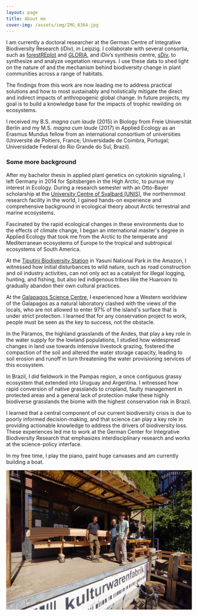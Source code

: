 ```yaml
---
layout: page
title: About me
cover-img: /assets/img/IMG_8364.jpg
---
```


I am currently a doctoral researcher at the German Centre of Integrative Biodiversity Research (iDiv), in Leipzig. I collaborate with several consortia, such as [forestREplot](https://forestreplot.ugent.be/) and [GLORIA](https://www.gloria.ac.at/scope/background), and iDiv’s synthesis centre, [sDiv](https://www.idiv.de/de/sdiv.html), to synthesize and analyze vegetation resurveys. I use these data to shed light on the nature of and the mechanism behind biodiversity change in plant communities across a range of habitats.

The findings from this work are now leading me to address practical solutions and how to most sustainably and holistically mitigate the direct and indirect impacts of anthropogenic global change. In future projects, my goal is to build a knowledge base for the impacts of trophic rewilding on ecosystems.

I received my B.S. *magna cum laude* (2015) in Biology from Freie Universität Berlin and my M.S. *magna cum laude* (2017) in Applied Ecology as an Erasmus Mundus fellow from an international consortium of universities (Université de Poitiers, France; Universidade de Coimbra, Portugal; Universidade Federal do Rio Grande do Sul, Brazil). 

### Some more background
After my bachelor thesis in applied plant genetics on cytokinin signaling, I left Germany in 2014 for Spitsbergen in the High Arctic, to pursue my interest in Ecology. During a research semester with an Otto-Bayer scholarship at the [University Centre of Svalbard (UNIS)](https://www.unis.no/), the northernmost research facility in the world, I gained hands-on experience and comprehensive background in ecological theory about Arctic terrestrial and marine ecosystems.

Fascinated by the rapid ecological changes in these environments due to the effects of climate change, I began an international master's degree in Applied Ecology that took me from the Arctic to the temperate and Mediterranean ecosystems of Europe to the tropical and subtropical ecosystems of South America.

At the [Tiputini Biodiversity Station](https://www.tiputini.com/) in Yasuni National Park in the Amazon, I witnessed how initial disturbances to wild nature, such as road construction and oil industry activities, can not only act as a catalyst for illegal logging, hunting, and fishing, but also led indigenous tribes like the Huaroani to gradually abandon their own cultural practices.

At the [Galapagos Science Centre](https://galapagosscience.org/), I experienced how a Western worldview of the Galapagos as a natural laboratory clashed with the views of the locals, who are not allowed to enter 97% of the island's surface that is under strict protection. I learned that for any conservation project to work, people must be seen as the key to success, not the obstacle.

In the Páramos, the highland grasslands of the Andes, that play a key role in the water supply for the lowland populations, I studied how widespread changes in land use towards intensive livestock grazing, fostered the compaction of the soil and altered the water storage capacity, leading to soil erosion and runoff in turn threatening the water provisioning services of this ecosystem.

In Brazil, I did fieldwork in the Pampas region, a once contiguous grassy ecosystem that extended into Uruguay and Argentina. I witnessed how rapid conversion of native grasslands to cropland, faulty management in protected areas and a general lack of protection make these highly biodiverse grasslands the biome with the highest conservation risk in Brazil. 

I learned that a central component of our current biodiversity crisis is due to poorly informed decision-making, and that science can play a key role in providing actionable knowledge to address the drivers of biodiversity loss. These experiences led me to work at the German Center for Integrative Biodiversity Research that emphasizes interdisciplinary research and works at the science-policy interface.

In my free time, I play the piano, paint huge canvases and am currently building a boat.

<p align="center">
  <img src="/assets/img/boot.JPG" width="600"/>
</p>


